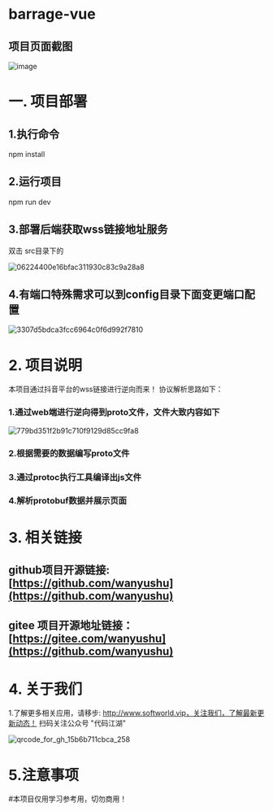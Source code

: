 # barrage-vue

## 项目页面截图
![image](https://github.com/wanyushu/live-stream/assets/55966772/58bde2b8-4653-477b-b586-3e8f0bd682a9)



# 一. 项目部署
  ## 1.执行命令
   npm install
  ## 2.运行项目
   npm run dev
  ## 3.部署后端获取wss链接地址服务
   双击 src目录下的

![06224400e16bfac311930c83c9a28a8](https://github.com/wanyushu/barrage-vue/assets/55966772/189495eb-b2c1-4010-a84b-53563b89ba9d)

##   4.有端口特殊需求可以到config目录下面变更端口配置

![3307d5bdca3fcc6964c0f6d992f7810](https://github.com/wanyushu/barrage-vue/assets/55966772/911110f1-5ced-4e91-b02e-8ad99d053790)

# 2. 项目说明

 本项目通过抖音平台的wss链接进行逆向而来！
协议解析思路如下：
### 1.通过web端进行逆向得到proto文件，文件大致内容如下
![779bd351f2b91c710f9129d85cc9fa8](https://github.com/wanyushu/barrage-vue/assets/55966772/9981add0-1cda-4cf2-b4e8-f5fd836e53e6)

### 2.根据需要的数据编写proto文件
### 3.通过protoc执行工具编译出js文件
### 4.解析protobuf数据并展示页面

# 3. 相关链接

## github项目开源链接: [https://github.com/wanyushu](https://github.com/wanyushu)
## gitee 项目开源地址链接：[https://gitee.com/wanyushu](https://github.com/wanyushu)

# 4. 关于我们
   1.了解更多相关应用，请移步: http://www.softworld.vip，关注我们，了解最新更新动态！
   扫码关注公众号 "代码江湖"

![qrcode_for_gh_15b6b711cbca_258](https://github.com/wanyushu/barrage-vue/assets/55966772/d154cbef-a8d4-44df-bd5f-3ee202afba7f)


# 5.注意事项
#本项目仅用学习参考用，切勿商用！



